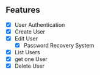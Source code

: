 ## Features

- [x] User Authentication
- [x] Create User
- [x] Edit User
  - [x] Password Recovery System
- [x] List Users
- [x] get one User
- [x] Delete User
